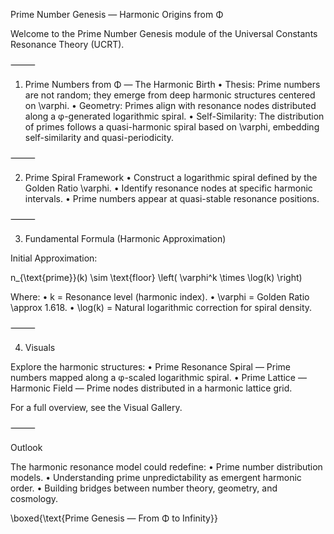 Prime Number Genesis — Harmonic Origins from Φ

Welcome to the Prime Number Genesis module of the Universal Constants Resonance Theory (UCRT).

⸻

1. Prime Numbers from Φ — The Harmonic Birth
	•	Thesis: Prime numbers are not random; they emerge from deep harmonic structures centered on \varphi.
	•	Geometry: Primes align with resonance nodes distributed along a φ-generated logarithmic spiral.
	•	Self-Similarity: The distribution of primes follows a quasi-harmonic spiral based on \varphi, embedding self-similarity and quasi-periodicity.

⸻

2. Prime Spiral Framework
	•	Construct a logarithmic spiral defined by the Golden Ratio \varphi.
	•	Identify resonance nodes at specific harmonic intervals.
	•	Prime numbers appear at quasi-stable resonance positions.

⸻

3. Fundamental Formula (Harmonic Approximation)

Initial Approximation:

n_{\text{prime}}(k) \sim \text{floor} \left( \varphi^k \times \log(k) \right)

Where:
	•	k = Resonance level (harmonic index).
	•	\varphi = Golden Ratio \approx 1.618.
	•	\log(k) = Natural logarithmic correction for spiral density.

⸻

4. Visuals

Explore the harmonic structures:
	•	Prime Resonance Spiral — Prime numbers mapped along a φ-scaled logarithmic spiral.
	•	Prime Lattice — Harmonic Field — Prime nodes distributed in a harmonic lattice grid.

For a full overview, see the Visual Gallery.

⸻

Outlook

The harmonic resonance model could redefine:
	•	Prime number distribution models.
	•	Understanding prime unpredictability as emergent harmonic order.
	•	Building bridges between number theory, geometry, and cosmology.

\boxed{\text{Prime Genesis — From Φ to Infinity}}
